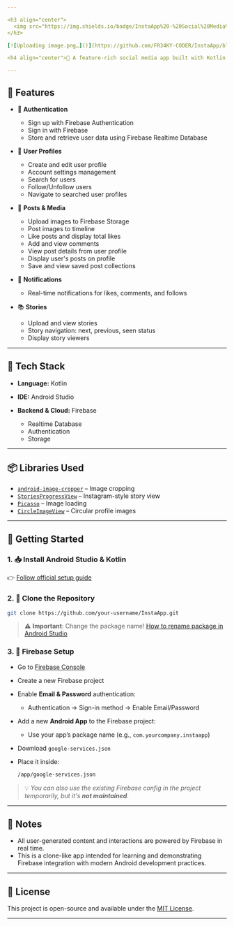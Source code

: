 ```yaml
---

<h3 align="center">
  <img src="https://img.shields.io/badge/InstaApp%20-%20Social%20Media%20Application-282C34?logo=Instagram&logoColor=E4405F" alt="InstaApp Logo" height="38" />
</h3>

[![Uploading image.png…]()](https://github.com/FR34KY-CODER/InstaApp/blob/main/instaapp.png?raw=true)

<h4 align="center">🎉 A feature-rich social media app built with Kotlin in Android Studio</h4>

---
```


## 📱 Features

* 🔐 **Authentication**

  * Sign up with Firebase Authentication
  * Sign in with Firebase
  * Store and retrieve user data using Firebase Realtime Database

* 👤 **User Profiles**

  * Create and edit user profile
  * Account settings management
  * Search for users
  * Follow/Unfollow users
  * Navigate to searched user profiles

* 📸 **Posts & Media**

  * Upload images to Firebase Storage
  * Post images to timeline
  * Like posts and display total likes
  * Add and view comments
  * View post details from user profile
  * Display user's posts on profile
  * Save and view saved post collections

* 🔔 **Notifications**

  * Real-time notifications for likes, comments, and follows

* 📚 **Stories**

  * Upload and view stories
  * Story navigation: next, previous, seen status
  * Display story viewers

---

## 💠 Tech Stack

* **Language:** Kotlin
* **IDE:** Android Studio
* **Backend & Cloud:** Firebase

  * Realtime Database
  * Authentication
  * Storage

---

## 📦 Libraries Used

* [`android-image-cropper`](https://github.com/ArthurHub/Android-Image-Cropper) – Image cropping
* [`StoriesProgressView`](https://github.com/shts/StoriesProgressView) – Instagram-style story view
* [`Picasso`](https://square.github.io/picasso/) – Image loading
* [`CircleImageView`](https://github.com/hdodenhof/CircleImageView) – Circular profile images

---

## 🚀 Getting Started

### 1. 📥 Install Android Studio & Kotlin

👉 [Follow official setup guide](https://developer.android.com/studio/install)

### 2. 🧬 Clone the Repository

```bash
git clone https://github.com/your-username/InstaApp.git
```

> ⚠️ **Important**: Change the package name!
> [How to rename package in Android Studio](https://stackoverflow.com/questions/16804093/android-studio-rename-package)

### 3. 🔧 Firebase Setup

* Go to [Firebase Console](https://console.firebase.google.com)
* Create a new Firebase project
* Enable **Email & Password** authentication:

  * Authentication → Sign-in method → Enable Email/Password
* Add a new **Android App** to the Firebase project:

  * Use your app’s package name (e.g., `com.yourcompany.instaapp`)
* Download `google-services.json`
* Place it inside:

  ```bash
  /app/google-services.json
  ```

> 💡 *You can also use the existing Firebase config in the project temporarily, but it's **not maintained***.

---

## 📌 Notes

* All user-generated content and interactions are powered by Firebase in real time.
* This is a clone-like app intended for learning and demonstrating Firebase integration with modern Android development practices.

---

## 📄 License

This project is open-source and available under the [MIT License](LICENSE).

---
